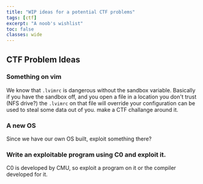 ```yaml
---
title: "WIP ideas for a potential CTF problems"
tags: [ctf]
excerpt: "A noob's wishlist"
toc: false
classes: wide
---
```



## CTF Problem Ideas

### Something on vim
We know that `.lvimrc` is dangerous without the sandbox variable. Basically if you have the sandbox off, and you open a file in a location you don't trust (NFS drive?) the `.lvimrc` on that file will override your configuration can be used to steal some data out of you. make a CTF challange around it.

### A new OS
Since we have our own OS built, exploit something there?

### Write an exploitable program using C0 and exploit it.
C0 is developed by CMU, so exploit a program on it or the compiler developed for it.

